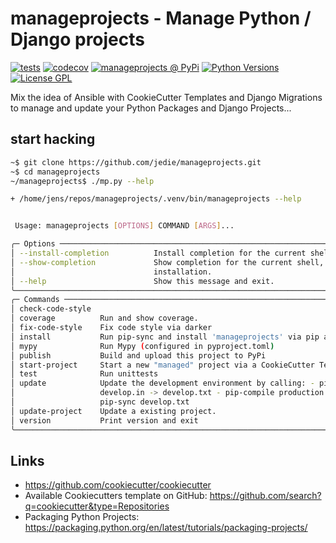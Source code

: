 # manageprojects - Manage Python / Django projects

[![tests](https://github.com/jedie/manageprojects/actions/workflows/tests.yml/badge.svg?branch=main)](https://github.com/jedie/manageprojects/actions/workflows/tests.yml)
[![codecov](https://codecov.io/github/jedie/manageprojects/branch/main/graph/badge.svg)](https://codecov.io/github/jedie/manageprojects)
[![manageprojects @ PyPi](https://img.shields.io/pypi/v/manageprojects?label=manageprojects%20%40%20PyPi)](https://pypi.org/project/manageprojects/)
[![Python Versions](https://img.shields.io/pypi/pyversions/manageprojects)](https://github.com/jedie/manageprojects/blob/main/pyproject.toml)
[![License GPL](https://img.shields.io/pypi/l/manageprojects)](https://github.com/jedie/manageprojects/blob/main/LICENSE)

Mix the idea of Ansible with CookieCutter Templates and Django Migrations to manage and update your Python Packages and Django Projects...


## start hacking

```bash
~$ git clone https://github.com/jedie/manageprojects.git
~$ cd manageprojects
~/manageprojects$ ./mp.py --help

+ /home/jens/repos/manageprojects/.venv/bin/manageprojects --help


 Usage: manageprojects [OPTIONS] COMMAND [ARGS]...

╭─ Options ─────────────────────────────────────────────────────────────────────────────────────────╮
│ --install-completion          Install completion for the current shell.                           │
│ --show-completion             Show completion for the current shell, to copy it or customize the  │
│                               installation.                                                       │
│ --help                        Show this message and exit.                                         │
╰───────────────────────────────────────────────────────────────────────────────────────────────────╯
╭─ Commands ────────────────────────────────────────────────────────────────────────────────────────╮
│ check-code-style                                                                                  │
│ coverage          Run and show coverage.                                                          │
│ fix-code-style    Fix code style via darker                                                       │
│ install           Run pip-sync and install 'manageprojects' via pip as editable.                  │
│ mypy              Run Mypy (configured in pyproject.toml)                                         │
│ publish           Build and upload this project to PyPi                                           │
│ start-project     Start a new "managed" project via a CookieCutter Template                       │
│ test              Run unittests                                                                   │
│ update            Update the development environment by calling: - pip-compile production.in      │
│                   develop.in -> develop.txt - pip-compile production.in -> production.txt -       │
│                   pip-sync develop.txt                                                            │
│ update-project    Update a existing project.                                                      │
│ version           Print version and exit                                                          │
╰───────────────────────────────────────────────────────────────────────────────────────────────────╯
```


## Links

* https://github.com/cookiecutter/cookiecutter
* Available Cookiecutters template on GitHub: https://github.com/search?q=cookiecutter&type=Repositories
* Packaging Python Projects: https://packaging.python.org/en/latest/tutorials/packaging-projects/

